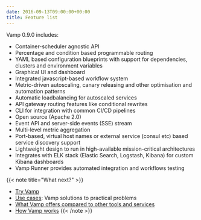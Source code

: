 ```yaml
---
date: 2016-09-13T09:00:00+00:00
title: Feature list
---
```


Vamp 0.9.0 includes:

* Container-scheduler agnostic API
* Percentage and condition based programmable routing
* YAML based configuration blueprints with support for dependencies, clusters and environment variables
* Graphical UI and dashboard
* Integrated javascript-based workflow system
* Metric-driven autoscaling, canary releasing and other optimisation and automation patterns
* Automatic loadbalancing for autoscaled services
* API gateway routing features like conditional rewrites
* CLI for integration with common CI/CD pipelines
* Open source (Apache 2.0)
* Event API and server-side events (SSE) stream
* Multi-level metric aggregation
* Port-based, virtual host names or external service (consul etc) based service discovery support
* Lightweight design to run in high-available mission-critical architectures
* Integrates with ELK stack (Elastic Search, Logstash, Kibana) for custom Kibana dashboards
* Vamp Runner provides automated integration and workflows testing


{{< note title="What next?" >}}
* [Try Vamp](/documentation/installation/hello-world/)
* [Use cases](/why-use-vamp/use-cases/): Vamp solutions to practical problems
* [What Vamp offers compared to other tools and services](/why-use-vamp/vamp-compared-to/proxies-and-load-balancers/)
* [How Vamp works](/documentation/how-vamp-works/architecture-and-components/)
{{< /note >}}
